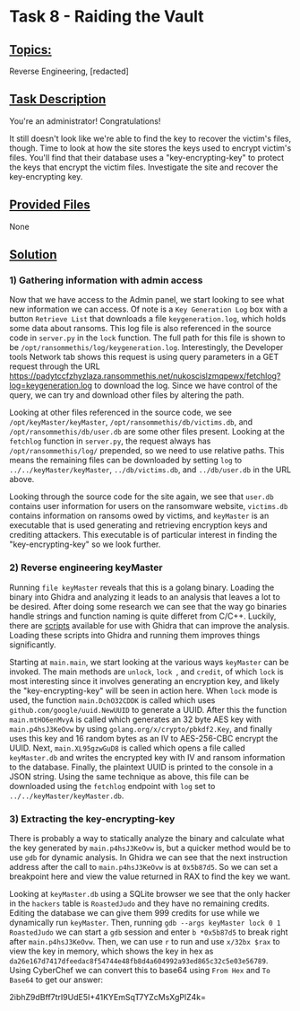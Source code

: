 
# **Task 8 - Raiding the Vault**

## <ins>Topics:</ins>

Reverse Engineering, [redacted]

## <ins>Task Description<ins>

You're an administrator! Congratulations!

It still doesn't look like we're able to find the key to recover the victim's files, though. Time to look at how the site stores the keys used to encrypt victim's files. You'll find that their database uses a "key-encrypting-key" to protect the keys that encrypt the victim files. Investigate the site and recover the key-encrypting key.

## <ins>Provided Files<ins>

None

## <ins>Solution<ins>

### **1) Gathering information with admin access**

Now that we have access to the Admin panel, we start looking to see what new information we can access. Of note is a `Key Generation Log` box with a button `Retrieve List` that downloads a file `keygeneration.log`, which holds some data about ransoms. This log file is also referenced in the source code in `server.py` in the `lock` function. The full path for this file is shown to be `/opt/ransommethis/log/keygeneration.log`. Interestingly, the Developer tools Network tab shows this request is using query parameters in a GET request through the URL https://padytccfzhyzlaza.ransommethis.net/nukoscislzmqpewx/fetchlog?log=keygeneration.log to download the log. Since we have control of the query, we can try and download other files by altering the path.

Looking at other files referenced in the source code, we see `/opt/keyMaster/keyMaster`, `/opt/ransommethis/db/victims.db`, and `/opt/ransommethis/db/user.db` are some other files present. Looking at the `fetchlog` function in `server.py`, the request always has `/opt/ransommethis/log/` prepended, so we need to use relative paths. This means the remaining files can be downloaded by setting `log` to `../../keyMaster/keyMaster`, `../db/victims.db`, and `../db/user.db` in the URL above.

Looking through the source code for the site again, we see that `user.db` contains user information for users on the ransomware website, `victims.db` contains information on ransoms owed by victims, and `keyMaster` is an executable that is used generating and retrieving encryption keys and crediting attackers. This executable is of particular interest in finding the "key-encrypting-key" so we look further.

### **2) Reverse engineering keyMaster**

Running `file keyMaster` reveals that this is a golang binary. Loading the binary into Ghidra and analyzing it leads to an analysis that leaves a lot to be desired. After doing some research we can see that the way go binaries handle strings and function naming is quite differet from C/C++. Luckily, there are [scripts](https://github.com/getCUJO/ThreatIntel/tree/master/Scripts/Ghidra) available for use with Ghidra that can improve the analysis. Loading these scripts into Ghidra and running them improves things significantly.

Starting at `main.main`, we start looking at the various ways `keyMaster` can be invoked. The main methods are `unlock`, `lock `, and `credit`, of which `lock` is most interesting since it involves generating an encryption key, and likely the "key-encrypting-key" will be seen in action here. When `lock` mode is used, the function `main.DchO32CDDK` is called which uses `github.com/google/uuid.NewUUID` to generate a UUID. After this the function `main.mtHO6enMvyA` is called which generates an 32 byte AES key with `main.p4hsJ3KeOvw` by using `golang.org/x/crypto/pbkdf2.Key`, and finally uses this key and 16 random bytes as an IV to AES-256-CBC encrypt the UUID. Next, `main.XL95gzwGuD8` is called which opens a file called `keyMaster.db` and writes the encrypted key with IV and ransom information to the database. Finally, the plaintext UUID is printed to the console in a JSON string. Using the same technique as above, this file can be downloaded using the `fetchlog` endpoint with `log` set to `../../keyMaster/keyMaster.db`.

### **3) Extracting the key-encrypting-key**

There is probably a way to statically analyze the binary and calculate what the key generated by `main.p4hsJ3KeOvw` is, but a quicker method would be to use `gdb` for dynamic analysis. In Ghidra we can see that the next instruction address after the call to `main.p4hsJ3KeOvw` is at `0x5b87d5`. So we can set a breakpoint here and view the value returned in RAX to find the key we want.

Looking at `keyMaster.db` using a SQLite browser we see that the only hacker in the `hackers` table is `RoastedJudo` and they have no remaining credits. Editing the database we can give them 999 credits for use while we dynamically run `keyMaster`. Then, running `gdb --args keyMaster lock 0 1 RoastedJudo` we can start a `gdb` session and enter `b *0x5b87d5` to break right after `main.p4hsJ3KeOvw`. Then, we can use `r` to run and use `x/32bx $rax` to view the key in memory, which shows the key in hex as `da26e167d7417dfeedac8f54744e48fb8d4a604992a93ed865c32c5e03e56789`. Using CyberChef we can convert this to base64 using `From Hex` and `To Base64` to get our answer:

2ibhZ9dBff7trI9UdE5I+41KYEmSqT7YZcMsXgPlZ4k=